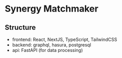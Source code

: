 # Synergy Matchmaker

## Structure
 - frontend: React, NextJS, TypeScript, TailwindCSS
 - backend: graphql, hasura, postgresql
 - api: FastAPI (for data processing)

